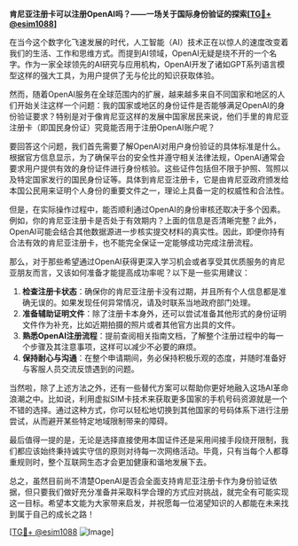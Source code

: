 **肯尼亚注册卡可以注册OpenAI吗？——一场关于国际身份验证的探索[[TG💪+ @esim1088](https://t.me/s/esim1088)]**

在当今这个数字化飞速发展的时代，人工智能（AI）技术正在以惊人的速度改变着我们的生活、工作和思维方式。而提到AI领域，OpenAI无疑是绕不开的一个名字。作为一家全球领先的AI研究与应用机构，OpenAI开发了诸如GPT系列语言模型这样的强大工具，为用户提供了无与伦比的知识获取体验。

然而，随着OpenAI服务在全球范围内的扩展，越来越多来自不同国家和地区的人们开始关注这样一个问题：我的国家或地区的身份证件是否能够满足OpenAI的身份验证要求？特别是对于像肯尼亚这样的发展中国家居民来说，他们手里的肯尼亚注册卡（即国民身份证）究竟能否用于注册OpenAI账户呢？

要回答这个问题，我们首先需要了解OpenAI对用户身份验证的具体标准是什么。根据官方信息显示，为了确保平台的安全性并遵守相关法律法规，OpenAI通常会要求用户提供有效的身份证件进行身份核验。这些证件包括但不限于护照、驾照以及特定国家发行的国民身份证等。具体到肯尼亚注册卡，它是由肯尼亚政府颁发给本国公民用来证明个人身份的重要文件之一，理论上具备一定的权威性和合法性。

但是，在实际操作过程中，能否顺利通过OpenAI的身份审核还取决于多个因素。例如，你的肯尼亚注册卡是否处于有效期内？上面的信息是否清晰完整？此外，OpenAI可能会结合其他数据源进一步核实提交材料的真实性。因此，即便你持有合法有效的肯尼亚注册卡，也不能完全保证一定能够成功完成注册流程。

那么，对于那些希望通过OpenAI获得更深入学习机会或者享受其优质服务的肯尼亚朋友而言，又该如何准备才能提高成功率呢？以下是一些实用建议：

1. **检查注册卡状态**：确保你的肯尼亚注册卡没有过期，并且所有个人信息都是准确无误的。如果发现任何异常情况，请及时联系当地政府部门处理。
2. **准备辅助证明文件**：除了注册卡本身外，还可以尝试准备其他形式的身份证明文件作为补充，比如近期拍摄的照片或者其他官方出具的文件。
3. **熟悉OpenAI注册流程**：提前查阅相关指南文档，了解整个注册过程中的每一个步骤及其注意事项，这样可以减少不必要的麻烦。
4. **保持耐心与沟通**：在整个申请期间，务必保持积极乐观的态度，并随时准备好与客服人员交流反馈遇到的问题。

当然啦，除了上述方法之外，还有一些替代方案可以帮助你更好地融入这场AI革命浪潮之中。比如说，利用虚拟SIM卡技术来获取更多国家的手机号码资源就是一个不错的选择。通过这种方式，你可以轻松地切换到其他国家的号码体系下进行注册尝试，从而避开某些特定地域限制带来的障碍。

最后值得一提的是，无论是选择直接使用本国证件还是采用间接手段绕开限制，我们都应该始终秉持诚实守信的原则对待每一次网络活动。毕竟，只有当每个人都尊重规则时，整个互联网生态才会更加健康和谐地发展下去。

总之，虽然目前尚不清楚OpenAI是否会全面支持肯尼亚注册卡作为身份验证依据，但只要我们做好充分准备并采取科学合理的方式应对挑战，就完全有可能实现这一目标。希望本文能为大家带来启发，并祝愿每一位渴望知识的人都能在未来找到属于自己的成长之路！

[[TG💪+ @esim1088](https://t.me/s/esim1088) ![Image](https://i.postimg.cc/4NQfJmqS/Snipaste-2025-05-13-00-14-12.png)]